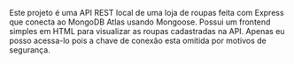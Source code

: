 Este projeto é uma API REST local de uma loja de roupas feita com Express que conecta ao MongoDB Atlas usando Mongoose.
Possui um frontend simples em HTML para visualizar as roupas cadastradas na API. Apenas eu posso acessa-lo pois a chave de conexão esta omitida por motivos de segurança.
